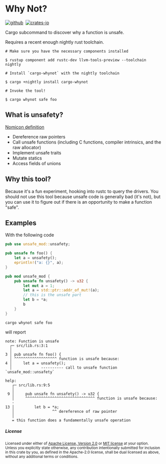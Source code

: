 # Why Not?

[![github]](https://github.com/emilgardis/cargo-whynot)&ensp;[![crates-io]](https://crates.io/crates/cargo-whynot)

[github]: https://img.shields.io/badge/github-emilgardis/cargo--whynot-8da0cb?style=for-the-badge&labelColor=555555&logo=github
[crates-io]: https://img.shields.io/crates/v/cargo-whynot.svg?style=for-the-badge&color=fc8d62&logo=rust

Cargo subcommand to discover why a function is unsafe.

Requires a recent enough nightly rust toolchain.

```text
# Make sure you have the necessary components installed

$ rustup component add rustc-dev llvm-tools-preview --toolchain nightly

# Install `cargo-whynot` with the nightly toolchain

$ cargo +nightly install cargo-whynot

# Invoke the tool!

$ cargo whynot safe foo
```

## What is unsafety?

[Nomicon definition](https://doc.rust-lang.org/nomicon/what-unsafe-does.html)

* Dereference raw pointers
* Call unsafe functions (including C functions, compiler intrinsics, and the raw allocator)
* Implement unsafe traits
* Mutate statics
* Access fields of unions

## Why this tool?

Because it's a fun experiment, hooking into rustc to query the drivers.
You should not use this tool because unsafe code is generally bad (it's not),
but you can use it to figure out if there is an opportunity to make a function "safe".

## Examples

With the following code

```rust
pub use unsafe_mod::unsafety;

pub unsafe fn foo() {
    let a = unsafety();
    eprintln!("a: {}", a);
}

pub mod unsafe_mod {
    pub unsafe fn unsafety() -> u32 {
        let mut a = 1;
        let a = std::ptr::addr_of_mut!(a);
        // this is the unsafe part
        let b = *a;
        b
    }
}
```

`cargo whynot safe foo`

will report

```text
note: Function is unsafe
  ┌─ src/lib.rs:3:1
  │
3 │ pub unsafe fn foo() {
  │ ^^^^^^^^^^^^^^^^^^^ function is unsafe because:
4 │     let a = unsafety();
  │             ---------- call to unsafe function `unsafe_mod::unsafety`

help:
   ┌─ src/lib.rs:9:5
   │
 9 │     pub unsafe fn unsafety() -> u32 {
   │     ^^^^^^^^^^^^^^^^^^^^^^^^^^^^^^^ function is unsafe because:
   ·
13 │         let b = *a;
   │                 ^^ dereference of raw pointer
   │
   = this function does a fundamentally unsafe operation
```


<h5> License </h5>

<sup>
Licensed under either of <a href="LICENSE-APACHE">Apache License, Version
2.0</a> or <a href="LICENSE-MIT">MIT license</a> at your option.
</sup>

<br>

<sub>
Unless you explicitly state otherwise, any contribution intentionally submitted
for inclusion in this crate by you, as defined in the Apache-2.0 license, shall
be dual licensed as above, without any additional terms or conditions.
</sub>

